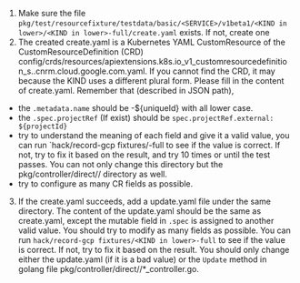 1. Make sure the file `pkg/test/resourcefixture/testdata/basic/<SERVICE>/v1beta1/<KIND in lower>/<KIND in lower>-full/create.yaml` exists. If not, create one
2. The created create.yaml is a Kubernetes YAML CustomResource of the CustomResourceDefinition (CRD) config/crds/resources/apiextensions.k8s.io_v1_customresourcedefinition_<KIND>s.<SERVICE>.cnrm.cloud.google.com.yaml. If you cannot find the CRD, it may because the KIND uses a different plural form. Please fill in the content of create.yaml. Remember that (described in JSON path), 
  - the `.metadata.name` should be <KIND>-${uniqueId} with all lower case.
  - the `.spec.projectRef` (If exist) should be `spec.projectRef.external: ${projectId}` 
  - try to understand the meaning of each field and give it a valid value, you can run `hack/record-gcp fixtures/<KIND in lower>-full to see if the value is correct. If not, try to fix it based on the result, and try 10 times or until the test passes. You can not only change this directory but the pkg/controller/direct/<service>/ directory as well. 
  - try to configure as many CR fields as possible. 

3. If the create.yaml succeeds, add a update.yaml file under the same directory. The content of the update.yaml should be the same as create.yaml, except the mutable field in `.spec` is assigned to another valid value. You should try to modify as many fields as possible. You can run `hack/record-gcp fixtures/<KIND in lower>-full` to see if the value is correct. If not, try to fix it based on the result. You should only change either the update.yaml (if it is a bad value) or the `Update` method in golang file pkg/controller/direct/<service>/*_controller.go.

<!--  
TODO: Two problems. 
    1.) If Create/Update fails, the fixture test cannot always give meaningful error or the LLM consider the timeout the root cause. We need to process the error to let LLM triage (the controller and mock). 
    2.) The fixture test log is very long. If use LLM to analyze it, it would exceed the token limit easily. 
4. If the update.yaml succeeds, we want to verify the mockgcp/mock<service>.
  - Store the real GCP GOOD log by running `git add pkg/test/resourcefixture/testdata/basic/<SERVICE>/v1beta1/<KIND in lowercase>/<KIND in lowercase>-full/`. 
  - Compare with the Mock GCP log by running `hack/compare-mock fixtures/<KIND in lower>-full` to verify the mockgcp/mock<service>. If the test fail, you can see the diff between real GCP (hack/record-gcp) and mock GCP (hack/compare-mock) from `git diff pkg/test/resourcefixture/testdata/basic/<SERVICE>/v1beta1/<KIND in lowercase>/<KIND in lowercase>-full/_http.log`. Try to modify the functions in mockgcp/mock<service> to make minimum diff. For example, the mockgcp/mocksql/sqlinstance.go `Insert` `Update` `Delete` maps to the `a.sqlInstancesClient.Insert`, `sqlInstancesClient.Update` and `sqlInstancesClient.Delete` in pkg/controller/direct/sql/sqlinstance_controller.go -->